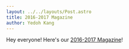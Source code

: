 ```yaml
---
layout: ../../layouts/Post.astro
title: 2016-2017 Magazine
author: Yedoh Kang
---
```

Hey everyone! Here's our [2016-2017 Magazine](/downloads/teamdocs/magazines/2017Magazine.pdf)!
